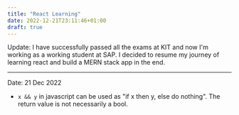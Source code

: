 ```yaml
---
title: "React Learning"
date: 2022-12-21T23:11:46+01:00
draft: true
---
```


Update: I have successfully passed all the exams at KIT and now I'm working as a working student at SAP. I decided to resume my journey of learning react and build a MERN stack app in the end.

---

Date: 21 Dec 2022

- `x && y` in javascript can be used as "if x then y, else do nothing". The return value is not necessarily a bool.
